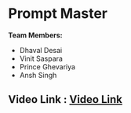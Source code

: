 # Prompt Master

**Team Members:**
- Dhaval Desai
- Vinit Saspara
- Prince Ghevariya
- Ansh Singh

## Video Link : [Video Link](https://drive.google.com/file/d/15Fss0hU7K8FbmdjKnDNX2--sVqEmgxVi/view?usp=sharing)
